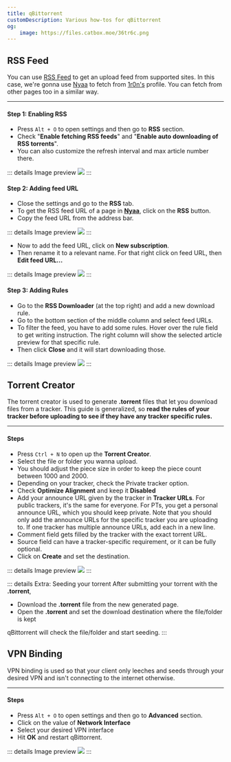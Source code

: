 ```yaml
---
title: qBittorrent
customDescription: Various how-tos for qBittorrent
og:
    image: https://files.catbox.moe/36tr6c.png
---
```



<GradientCard title="qBittorrent" description="Various how-tos for qBittorrent" theme="turquoise" variant="thin"/>

## RSS Feed
You can use [RSS Feed](https://en.wikipedia.org/wiki/RSS) to get an upload feed from supported sites. In this case, we're gonna use [Nyaa](https://nyaa.si/) to fetch from [1r0n's](https://nyaa.si/user/tsuna69) profile. You can fetch from other pages too in a similar way.

___

#### Step 1: Enabling RSS
- Press `Alt + O` to open settings and then go to **RSS** section.
- Check "**Enable fetching RSS feeds**" and "**Enable auto downloading of RSS torrents**".
- You can also customize the refresh interval and max article number there.

::: details Image preview
![](/ss/qbit/rss1.png)
:::

#### Step 2: Adding feed URL
- Close the settings and go to the **RSS** tab.
- To get the RSS feed URL of a page in [**Nyaa**](https://nyaa.si/), click on the **RSS** button.
- Copy the feed URL from the address bar.

::: details Image preview
![](/ss/qbit/rss2.png)
:::

- Now to add the feed URL, click on **New subscription**.
- Then rename it to a relevant name. For that right click on feed URL, then **Edit feed URL...**

::: details Image preview
![](/ss/qbit/rss3.png)
:::

#### Step 3: Adding Rules
- Go to the **RSS Downloader** (at the top right) and add a new download rule.
- Go to the bottom section of the middle column and select feed URLs.
- To filter the feed, you have to add some rules. Hover over the rule field to get writing instruction. The right column will show the selected article preview for that specific rule.
- Then click **Close** and it will start downloading those.

::: details Image preview
![](/ss/qbit/rss4.png)
:::

## Torrent Creator

The torrent creator is used to generate **.torrent** files that let you download files from a tracker. This guide is generalized, so **read the rules of your tracker before uploading to see if they have any tracker specific rules.**

___

#### Steps
- Press `Ctrl + N` to open up the **Torrent Creator**.
- Select the file or folder you wanna upload.
- You should adjust the piece size in order to keep the piece count between 1000 and 2000.
- Depending on your tracker, check the Private tracker option.
- Check **Optimize Alignment** and keep it **Disabled**
- Add your announce URL given by the tracker in **Tracker URLs**. For public trackers, it's the same for everyone. For PTs, you get a personal announce URL, which you should keep private. Note that you should only add the announce URLs for the specific tracker you are uploading to. If one tracker has multiple announce URLs, add each in a new line.
- Comment field gets filled by the tracker with the exact torrent URL.
- Source field can have a tracker-specific requirement, or it can be fully optional.
- Click on **Create** and set the destination.

::: details Image preview
![](/ss/qbit/creator.png)
:::

::: details Extra: Seeding your torrent
After submitting your torrent with the **.torrent**,
- Download the **.torrent** file from the new generated page.
- Open the **.torrent** and set the download destination where the file/folder is kept

qBittorrent will check the file/folder and start seeding.
:::

## VPN Binding

VPN binding is used so that your client only leeches and seeds through your desired VPN and isn't connecting to the internet otherwise.
___

#### Steps
- Press `Alt + O` to open settings and then go to **Advanced** section.
- Click on the value of **Network Interface**
- Select your desired VPN interface
- Hit **OK** and restart qBittorrent.

::: details Image preview
![](/ss/qbit/bind.png)
:::